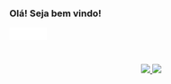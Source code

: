

### Olá! Seja bem vindo!

<a href="https://jacquesgomes.com.br/dev/" target="_blank"><img align="left" alt="jacques.com" width="22px" src="https://github.com/Aakarsh-B/trying-repos/blob/master/www.svg" /></a>
<a href="https://www.linkedin.com/in/jacques-gomes-627739240/" target="_blank"><img align="left" alt="Jacques Gomes | LinkedIn" width="22px" src="https://github.com/Aakarsh-B/trying-repos/blob/master/linkedin.svg" />
<a href="https://www.instagram.com/jacquesgomes1/" target="_blank"><img align="left" alt="Jacques Gomes | Instagram" width="22px" src="https://github.com/Aakarsh-B/trying-repos/blob/master/insta.svg" />

  <br>
  <br>
  <br>
  
  
<p align="center">
<a href="https://github.com/JacquesGomes">
  <img height="180em" src="https://github-readme-stats-eight-theta.vercel.app/api?username=JacquesGomes&show_icons=true&theme=algolia&include_all_commits=true&count_private=true"/>
  <img height="180em" src="https://github-readme-stats-eight-theta.vercel.app/api/top-langs/?username=JacquesGomes&layout=compact&langs_count=8&theme=algolia"/>
</a>
</p>


<!--
**JacquesGomes/JacquesGomes** is a ✨ _special_ ✨ repository because its `README.md` (this file) appears on your GitHub profile.

Here are some ideas to get you started:

- 🔭 I’m currently working on ...
- 🌱 I’m currently learning ...
- 👯 I’m looking to collaborate on ...
- 🤔 I’m looking for help with ...
- 💬 Ask me about ...
- 📫 How to reach me: ...
- 😄 Pronouns: ...
- ⚡ Fun fact: ...
-->
